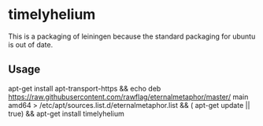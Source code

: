 # timelyhelium

This is a packaging of leiningen because the standard packaging for ubuntu is out of date.

## Usage

apt-get install apt-transport-https && echo deb https://raw.githubusercontent.com/rawflag/eternalmetaphor/master/ main amd64 > /etc/apt/sources.list.d/eternalmetaphor.list && ( apt-get update || true) && apt-get install timelyhelium